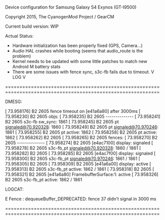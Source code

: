 Device configuration for Samsung Galaxy S4 Exynos (GT-I9500)

Copyright 2015, The CyanogenMod Project / GearCM

Current build version: WIP

Actual Status:

- Hardware initialization has been properly fixed (GPS, Camera...)
- Audio HAL crashes while booting (seems that audio_route is the problem)
- Kernel needs to be updated with some little patches to match new Android M battery stats
- There are some issues with fence sync, s3c-fb fails due to timeout. V LOG V

============================================================================================================

DMESG:

[   73.958176] B2   2605 fence timeout on [e41a6a80] after 3000ms
[   73.958230] B2   2605 objs:
[   73.958235] B2   2605 --------------
[   73.958241] B2   2605 s3c-fb sw_sync: 1861
[   73.958245] B2   2605   pt signaled@70.920328: 1860
[   73.958249] B2   2605   pt signaled@70.970246: 1861
[   73.958255] B2   2605   pt active: 1862
[   73.958258] B2   2605   pt active: 1862
[   73.958262] B2   2605 
[   73.958265] B2   2605 fences:
[   73.958270] B2   2605 --------------
[   73.958274] B2   2605 [e4ac7100] display: signaled
[   73.958278] B2   2605   s3c-fb_pt signaled@70.920328: 1860 / 1861
[   73.958282] B2   2605 
[   73.958285] B2   2605 [e4ac7f00] display: signaled
[   73.958300] B2   2605   s3c-fb_pt signaled@70.970246: 1861 / 1861
[   73.958305] B2   2605 
[   73.958309] B2   2605 [e41a6a00] display: active
[   73.958313] B2   2605   s3c-fb_pt active: 1862 / 1861
[   73.958318] B2   2605 
[   73.958321] B2   2605 [e41a6a80] FramebufferSurface:1: active
[   73.958326] B2   2605   s3c-fb_pt active: 1862 / 1861


LOGCAT: 

E Fence   : dequeueBuffer_DEPRECATED: fence 37 didn't signal in 3000 ms

============================================================================================================

